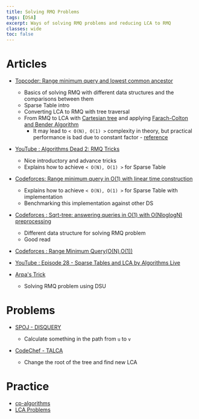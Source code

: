 ```yaml
---
title: Solving RMQ Problems
tags: [DSA]
excerpt: Ways of solving RMQ problems and reducing LCA to RMQ
classes: wide
toc: false
---
```


# Articles
* [Topcoder: Range minimum query and lowest common ancestor](https://www.topcoder.com/community/competitive-programming/tutorials/range-minimum-query-and-lowest-common-ancestor/)
    - Basics of solving RMQ with different data structures and the comparisons between them
    - Sparse Table intro
    - Converting LCA to RMQ with tree traversal
    - From RMQ to LCA with [Cartesian tree](https://cp-algorithms.com/graph/rmq_linear.html) and applying [Farach-Colton and Bender Algorithm](https://cp-algorithms.com/graph/lca_farachcoltonbender.html)
        - It may lead to `< O(N), O(1) >` complexity in theory, but practical performance is bad due to constant factor - [reference](https://codeforces.com/blog/entry/78931?#comment-644118)
* [YouTube : Algorithms Dead 2: RMQ Tricks](https://www.youtube.com/watch?v=GWXf3vVtf-c)
    - Nice introductory and advance tricks
    - Explains how to achieve `< O(N), O(1) >` for Sparse Table
* [Codeforces: Range minimum query in O(1) with linear time construction](https://codeforces.com/blog/entry/78931)
    - Explains how to achieve `< O(N), O(1) >` for Sparse Table with implementation
    - Benchmarking this implementation against other DS

* [Codeforces : Sqrt-tree: answering queries in O(1) with O(NloglogN) preprocessing](https://codeforces.com/blog/entry/57046)
    - Different data structure for solving RMQ problem
    - Good read

* [Codeforces : Range Minimum Query(O(N),O(1))](https://codeforces.com/blog/entry/15149)
* [YouTube : Episode 28 - Sparse Tables and LCA by Algorithms Live](https://www.youtube.com/watch?v=EKcQt-74bNw)
* [Arpa's Trick](https://codeforces.com/blog/entry/48994)
    - Solving RMQ problem using DSU

# Problems
* [SPOJ - DISQUERY](https://www.spoj.com/problems/DISQUERY/)
    - Calculate something in the path from `u` to `v`

* [CodeChef - TALCA](https://www.codechef.com/problems/TALCA)
    - Change the root of the tree and find new LCA

# Practice
* [cp-algorithms](https://cp-algorithms.com/graph/lca.html)
* [LCA Problems](https://codeforces.com/blog/entry/43917)
